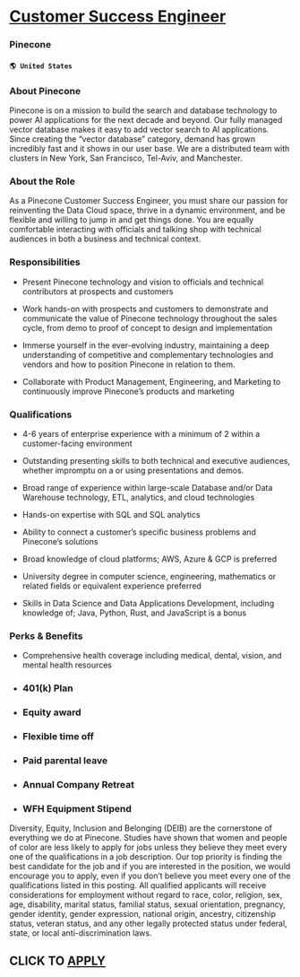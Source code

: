# [Customer Success Engineer](https://www.remotewlb.com/apply/customer-success-engineer-87023)  
### Pinecone  
#### `🌎 United States`  

### About Pinecone

Pinecone is on a mission to build the search and database technology to power AI applications for the next decade and beyond. Our fully managed vector database makes it easy to add vector search to AI applications. Since creating the “vector database” category, demand has grown incredibly fast and it shows in our user base. We are a distributed team with clusters in New York, San Francisco, Tel-Aviv, and Manchester.

###  **About the Role**

As a Pinecone Customer Success Engineer, you must share our passion for reinventing the Data Cloud space, thrive in a dynamic environment, and be flexible and willing to jump in and get things done. You are equally comfortable interacting with officials and talking shop with technical audiences in both a business and technical context.

### Responsibilities

  * Present Pinecone technology and vision to officials and technical contributors at prospects and customers

  * Work hands-on with prospects and customers to demonstrate and communicate the value of Pinecone technology throughout the sales cycle, from demo to proof of concept to design and implementation

  * Immerse yourself in the ever-evolving industry, maintaining a deep understanding of competitive and complementary technologies and vendors and how to position Pinecone in relation to them.

  * Collaborate with Product Management, Engineering, and Marketing to continuously improve Pinecone’s products and marketing

### Qualifications

  * 4-6 years of enterprise experience with a minimum of 2 within a customer-facing environment 

  * Outstanding presenting skills to both technical and executive audiences, whether impromptu on a or using presentations and demos.

  * Broad range of experience within large-scale Database and/or Data Warehouse technology, ETL, analytics, and cloud technologies 

  * Hands-on expertise with SQL and SQL analytics

  * Ability to connect a customer’s specific business problems and Pinecone’s solutions

  * Broad knowledge of cloud platforms; AWS, Azure & GCP is preferred

  * University degree in computer science, engineering, mathematics or related fields or equivalent experience preferred 

  * Skills in Data Science and Data Applications Development, including knowledge of; Java, Python, Rust, and JavaScript is a bonus

###  **Perks & Benefits**

  * Comprehensive health coverage including medical, dental, vision, and mental health resources

  * ### 401(k) Plan

  * ### Equity award

  * ### Flexible time off

  * ### Paid parental leave

  * ### Annual Company Retreat

  * ### WFH Equipment Stipend

Diversity, Equity, Inclusion and Belonging (DEIB) are the cornerstone of everything we do at Pinecone. Studies have shown that women and people of color are less likely to apply for jobs unless they believe they meet every one of the qualifications in a job description. Our top priority is finding the best candidate for the job and if you are interested in the position, we would encourage you to apply, even if you don’t believe you meet every one of the qualifications listed in this posting. All qualified applicants will receive considerations for employment without regard to race, color, religion, sex, age, disability, marital status, familial status, sexual orientation, pregnancy, gender identity, gender expression, national origin, ancestry, citizenship status, veteran status, and any other legally protected status under federal, state, or local anti-discrimination laws.

  
## CLICK TO [APPLY](https://www.remotewlb.com/apply/customer-success-engineer-87023)

